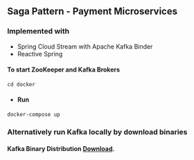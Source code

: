 ## Saga Pattern - Payment Microservices

### Implemented with 
- Spring Cloud Stream with Apache Kafka Binder
- Reactive Spring

#### To start ZooKeeper and Kafka Brokers
```
cd docker
```

- #### Run 
```
docker-compose up
```

### Alternatively run Kafka locally by download binaries
#### Kafka Binary Distribution [Download](http://apachemirror.wuchna.com/kafka/2.3.1).
